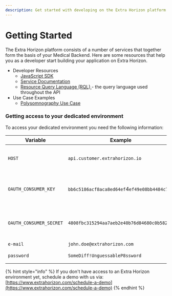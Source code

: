 ```yaml
---
description: Get started with developing on the Extra Horizon platform.
---
```


# Getting Started

The Extra Horizon platform consists of a number of services that together form the basis of your Medical Backend. Here are some resources that help you as a developer start building your application on Extra Horizon.

* Developer Resources
  * [JavaScript SDK](https://docs.extrahorizon.com/extrahorizon/for-developers/extrahorizon-sdk)
  * [Service Documentation](https://docs.extrahorizon.com/extrahorizon/for-developers/services)
  * [Resource Query Language (RQL) ](https://docs.extrahorizon.com/extrahorizon/for-developers/resource-query-language-rql)- the query language used throughout the API
* Use Case Examples
  * [Polysomnography Use Case](https://docs.extrahorizon.com/extrahorizon/use-cases/polysomnography-psg)

### Getting access to your dedicated environment

To access your dedicated environment you need the following information:

| Variable                | Example                                      | Notes                                       |
| ----------------------- | -------------------------------------------- | ------------------------------------------- |
| `HOST`                  | `api.customer.extrahorizon.io`               | The URL where your environment is hosted    |
| `OAUTH_CONSUMER_KEY`    | `bb6c5186acf8aca8ed64ef`4`ef49e08bb4484c7c4` | oAuth credentials to connect to the cluster |
| `OAUTH_CONSUMER_SECRET` | `4808fbc315294aa7aeb2e40b76d84680c0b582ee`   | oAuth credentials to connect to the cluster |
| `e-mail`                | `john.doe@extrahorizon.com`                  | login e-mail                                |
| `password`              | `SomeDiff!UnguessableP8ssword`               | login password                              |

{% hint style="info" %}
If you don't have access to an Extra Horizon environment yet, schedule a demo with us via: [https://www.extrahorizon.com/schedule-a-demo](https://www.extrahorizon.com/schedule-a-demo)
{% endhint %}







